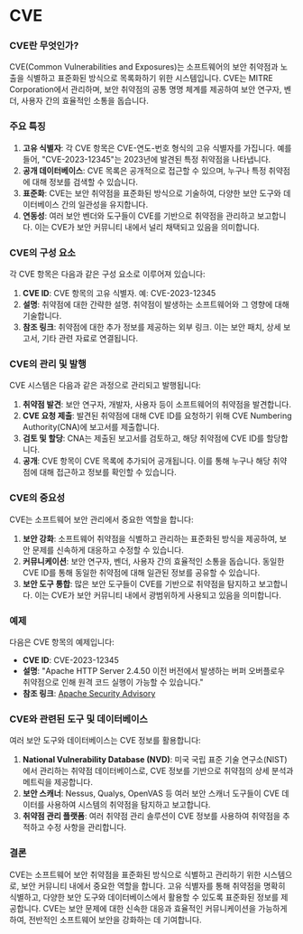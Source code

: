 # CVE

### CVE란 무엇인가?

CVE(Common Vulnerabilities and Exposures)는 소프트웨어의 보안 취약점과 노출을 식별하고 표준화된 방식으로 목록화하기 위한 시스템입니다. CVE는 MITRE Corporation에서 관리하며, 보안 취약점의 공통 명명 체계를 제공하여 보안 연구자, 벤더, 사용자 간의 효율적인 소통을 돕습니다.

### 주요 특징

1. **고유 식별자**: 각 CVE 항목은 CVE-연도-번호 형식의 고유 식별자를 가집니다. 예를 들어, "CVE-2023-12345"는 2023년에 발견된 특정 취약점을 나타냅니다.
2. **공개 데이터베이스**: CVE 목록은 공개적으로 접근할 수 있으며, 누구나 특정 취약점에 대해 정보를 검색할 수 있습니다.
3. **표준화**: CVE는 보안 취약점을 표준화된 방식으로 기술하여, 다양한 보안 도구와 데이터베이스 간의 일관성을 유지합니다.
4. **연동성**: 여러 보안 벤더와 도구들이 CVE를 기반으로 취약점을 관리하고 보고합니다. 이는 CVE가 보안 커뮤니티 내에서 널리 채택되고 있음을 의미합니다.

### CVE의 구성 요소

각 CVE 항목은 다음과 같은 구성 요소로 이루어져 있습니다:

1. **CVE ID**: CVE 항목의 고유 식별자. 예: CVE-2023-12345
2. **설명**: 취약점에 대한 간략한 설명. 취약점이 발생하는 소프트웨어와 그 영향에 대해 기술합니다.
3. **참조 링크**: 취약점에 대한 추가 정보를 제공하는 외부 링크. 이는 보안 패치, 상세 보고서, 기타 관련 자료로 연결됩니다.

### CVE의 관리 및 발행

CVE 시스템은 다음과 같은 과정으로 관리되고 발행됩니다:

1. **취약점 발견**: 보안 연구자, 개발자, 사용자 등이 소프트웨어의 취약점을 발견합니다.
2. **CVE 요청 제출**: 발견된 취약점에 대해 CVE ID를 요청하기 위해 CVE Numbering Authority(CNA)에 보고서를 제출합니다.
3. **검토 및 할당**: CNA는 제출된 보고서를 검토하고, 해당 취약점에 CVE ID를 할당합니다.
4. **공개**: CVE 항목이 CVE 목록에 추가되어 공개됩니다. 이를 통해 누구나 해당 취약점에 대해 접근하고 정보를 확인할 수 있습니다.

### CVE의 중요성

CVE는 소프트웨어 보안 관리에서 중요한 역할을 합니다:

1. **보안 강화**: 소프트웨어 취약점을 식별하고 관리하는 표준화된 방식을 제공하여, 보안 문제를 신속하게 대응하고 수정할 수 있습니다.
2. **커뮤니케이션**: 보안 연구자, 벤더, 사용자 간의 효율적인 소통을 돕습니다. 동일한 CVE ID를 통해 동일한 취약점에 대해 일관된 정보를 공유할 수 있습니다.
3. **보안 도구 통합**: 많은 보안 도구들이 CVE를 기반으로 취약점을 탐지하고 보고합니다. 이는 CVE가 보안 커뮤니티 내에서 광범위하게 사용되고 있음을 의미합니다.

### 예제

다음은 CVE 항목의 예제입니다:

- **CVE ID**: CVE-2023-12345
- **설명**: "Apache HTTP Server 2.4.50 이전 버전에서 발생하는 버퍼 오버플로우 취약점으로 인해 원격 코드 실행이 가능할 수 있습니다."
- **참조 링크**: [Apache Security Advisory](https://httpd.apache.org/security/vulnerabilities_24.html)

### CVE와 관련된 도구 및 데이터베이스

여러 보안 도구와 데이터베이스는 CVE 정보를 활용합니다:

1. **National Vulnerability Database (NVD)**: 미국 국립 표준 기술 연구소(NIST)에서 관리하는 취약점 데이터베이스로, CVE 정보를 기반으로 취약점의 상세 분석과 메트릭을 제공합니다.
2. **보안 스캐너**: Nessus, Qualys, OpenVAS 등 여러 보안 스캐너 도구들이 CVE 데이터를 사용하여 시스템의 취약점을 탐지하고 보고합니다.
3. **취약점 관리 플랫폼**: 여러 취약점 관리 솔루션이 CVE 정보를 사용하여 취약점을 추적하고 수정 사항을 관리합니다.

### 결론

CVE는 소프트웨어 보안 취약점을 표준화된 방식으로 식별하고 관리하기 위한 시스템으로, 보안 커뮤니티 내에서 중요한 역할을 합니다. 고유 식별자를 통해 취약점을 명확히 식별하고, 다양한 보안 도구와 데이터베이스에서 활용할 수 있도록 표준화된 정보를 제공합니다. CVE는 보안 문제에 대한 신속한 대응과 효율적인 커뮤니케이션을 가능하게 하여, 전반적인 소프트웨어 보안을 강화하는 데 기여합니다.
